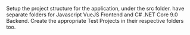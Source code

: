 Setup the project structure for the application, under the src folder. have separate folders for Javascript VueJS Frontend and C# .NET Core 9.0 Backend. Create the appropriate Test Projects in their respective folders too.